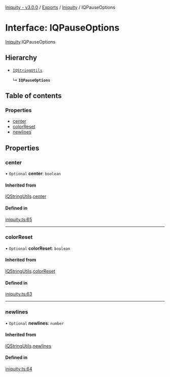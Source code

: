 [Iniquity - v3.0.0](../README.md) / [Exports](../modules.md) / [Iniquity](../modules/Iniquity.md) / IQPauseOptions

# Interface: IQPauseOptions

[Iniquity](../modules/Iniquity.md).IQPauseOptions

## Hierarchy

- [`IQStringUtils`](Iniquity.IQStringUtils.md)

  ↳ **`IQPauseOptions`**

## Table of contents

### Properties

- [center](Iniquity.IQPauseOptions.md#center)
- [colorReset](Iniquity.IQPauseOptions.md#colorreset)
- [newlines](Iniquity.IQPauseOptions.md#newlines)

## Properties

### center

• `Optional` **center**: `boolean`

#### Inherited from

[IQStringUtils](Iniquity.IQStringUtils.md).[center](Iniquity.IQStringUtils.md#center)

#### Defined in

[iniquity.ts:65](https://github.com/iniquitybbs/iniquity/blob/015f263/packages/core/src/iniquity.ts#L65)

___

### colorReset

• `Optional` **colorReset**: `boolean`

#### Inherited from

[IQStringUtils](Iniquity.IQStringUtils.md).[colorReset](Iniquity.IQStringUtils.md#colorreset)

#### Defined in

[iniquity.ts:63](https://github.com/iniquitybbs/iniquity/blob/015f263/packages/core/src/iniquity.ts#L63)

___

### newlines

• `Optional` **newlines**: `number`

#### Inherited from

[IQStringUtils](Iniquity.IQStringUtils.md).[newlines](Iniquity.IQStringUtils.md#newlines)

#### Defined in

[iniquity.ts:64](https://github.com/iniquitybbs/iniquity/blob/015f263/packages/core/src/iniquity.ts#L64)
